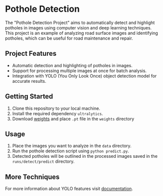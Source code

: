 # Pothole Detection

The "Pothole Detection Project" aims to automatically detect and highlight potholes in images using computer vision and deep learning techniques. This project is an example of analyzing road surface images and identifying potholes, which can be useful for road maintenance and repair.

## Project Features

- Automatic detection and highlighting of potholes in images.
- Support for processing multiple images at once for batch analysis.
- Integration with YOLO (You Only Look Once) object detection model for accurate results.

## Getting Started

1. Clone this repository to your local machine.
2. Install the required dependency `ultralytics`.
3. Download [weights](https://www.dropbox.com/s/5csa554niatn9ty/weights.zip?dl=1) and place `.pt` file in the `weights` directory

## Usage

1. Place the images you want to analyze in the `data` directory.
2. Run the pothole detection script using `python predict.py`.
3. Detected potholes will be outlined in the processed images saved in the `runs/detect/predict` directory.

## More Techniques

For more information about YOLO features visit [documentation](https://docs.ultralytics.com/modes/predict/).